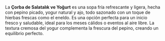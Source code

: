 La **Çorba de Salatalık ve Yoğurt** es una sopa fría refrescante y ligera, hecha con pepino picado, yogur natural y ajo, todo sazonado con un toque de hierbas frescas como el eneldo. Es una opción perfecta para un inicio fresco y saludable, ideal para los meses cálidos o eventos al aire libre. La textura cremosa del yogur complementa la frescura del pepino, creando un equilibrio perfecto.